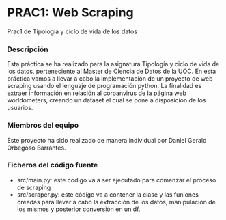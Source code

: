 # PRAC1: Web Scraping
Prac1 de Tipología y ciclo de vida de los datos

### Descripción

Esta práctica se ha realizado para la asignatura Tipología y ciclo de vida de los datos, perteneciente al Master de Ciencia de Datos de la UOC. En esta práctica vamos a llevar a cabo la implementación de un proyecto de web scraping usando el lenguaje de programación python. La finalidad es extraer información en relación al coroanvirus de la página web worldometers, creando un dataset el cual se pone a disposición de los usuarios.

### Miembros del equipo

Este proyecto ha sido realizado de manera individual por Daniel Gerald Orbegoso Barrantes.

### Ficheros del código fuente

  + src/main.py: este codigo va a ser ejecutado para comenzar el proceso de scraping
  + src/scraper.py: este código va a contener la clase y las funiones creadas para llevar a cabo la extracción de los datos, manipulación de los mismos y posterior conversión en un df.

